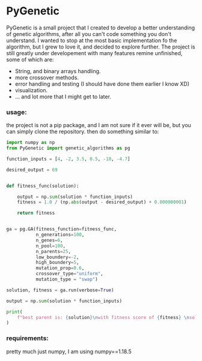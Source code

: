 # PyGenetic
PyGenetic is a small project that I created to develop a better understanding of genetic algorithms, after all you can't code something you don't understand. I wanted to stop at the most basic implementation fo the algorithm, but I grew to love it, and decided to explore further. The project is still greatly under developement with many features remine unfinished, some of which are: 
- String, and binary arrays handling. 
- more crossover methods. 
- error handling and testing (I should have done them earlier I know XD)
- visualization. 
- ... and lot more that I might get to later. 

### usage: 
the project is not a pip package, and I am not sure if it ever will be, but you can simply clone the repository. then do something similar to: 

``` python
import numpy as np
from PyGenetic import genetic_algorithms as pg

function_inputs = [4, -2, 3.5, 0.5, -10, -4.7]

desired_output = 69


def fitness_func(solution):

    output = np.sum(solution * function_inputs)
    fitness = 1.0 / (np.abs(output - desired_output) + 0.000000001)

    return fitness


ga = pg.GA(fitness_function=fitness_func,
           n_generations=100,
           n_genes=6,
           n_pool=100,
           n_parents=25,
           low_boundery=-2,
           high_boundery=5,
           mutation_prop=0.6,
           crossover_type="uniform",
           mutation_type = "swap")

solution, fitness = ga.run(verbose=True)

output = np.sum(solution * function_inputs)

print(
    f"best parent is: {solution}\nwith fitness score of {fitness} \nsolution: {output}"
)
```

### requirements:
pretty much just numpy, I am using numpy==1.18.5
